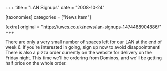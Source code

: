 +++
title = "LAN Signups"
date = "2008-10-24"

[taxonomies]
categories = ["News Item"]

[extra]
original = "https://uwcs.co.uk/news/lan-signups-1474488904886/"
+++

There are only a very small number of spaces left for our LAN at the end of week 6. If you're interested in going, sign up now to avoid disappointment\! There is also a pizza order currently on the website for delivery on the Friday night. This time we'll be ordering from Dominos, and we'll be getting half price on the whole order.

